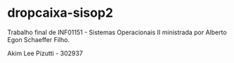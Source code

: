 # dropcaixa-sisop2
Trabalho final de INF01151 - Sistemas Operacionais II ministrada por Alberto Egon Schaeffer Filho.

Akim Lee Pizutti - 302937
